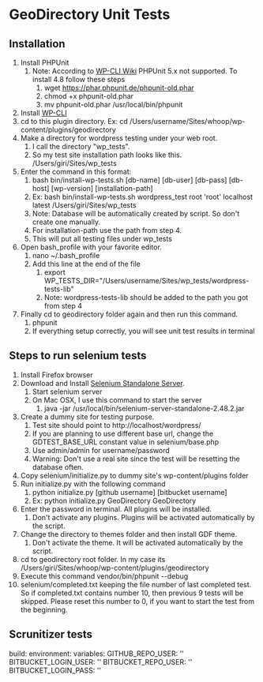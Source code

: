 # GeoDirectory Unit Tests

## Installation ##
1. Install PHPUnit
    1. Note: According to [WP-CLI Wiki](https://github.com/wp-cli/wp-cli/wiki/Plugin-Unit-Tests) PHPUnit 5.x not supported. To install 4.8 follow these steps
        1. wget https://phar.phpunit.de/phpunit-old.phar
        2. chmod +x phpunit-old.phar
        3. mv phpunit-old.phar /usr/local/bin/phpunit
2. Install [WP-CLI](http://wp-cli.org/#install)
3. cd to this plugin directory. Ex: cd /Users/username/Sites/whoop/wp-content/plugins/geodirectory
4. Make a directory for wordpress testing under your web root. 
    1. I call the directory "wp_tests". 
    2. So my test site installation path looks like this.  /Users/giri/Sites/wp_tests
5. Enter the command in this format:  
    1. bash bin/install-wp-tests.sh [db-name] [db-user] [db-pass] [db-host] [wp-version] [installation-path]  
    2. Ex: bash bin/install-wp-tests.sh wordpress_test root 'root' localhost latest /Users/giri/Sites/wp_tests  
    3. Note: Database will be automatically created by script. So don't create one manually. 
    4. For installation-path use the path from step 4. 
    5. This will put all testing files under wp_tests
6. Open bash_profile with your favorite editor. 
    1. nano ~/.bash_profile 
    2. Add this line at the end of the file
        1. export WP_TESTS_DIR="/Users/username/Sites/wp_tests/wordpress-tests-lib" 
        2. Note: wordpress-tests-lib should be added to the path you got from step 4
7. Finally cd to geodirectory folder again and then run this command.
    1. phpunit 
    2. If everything setup correctly, you will see unit test results in terminal
    
    
## Steps to run selenium tests ##
1. Install Firefox browser
2. Download and Install [Selenium Standalone Server](http://www.seleniumhq.org/download/).
    1. Start selenium server
    2. On Mac OSX, I use this command to start the server
        1. java -jar /usr/local/bin/selenium-server-standalone-2.48.2.jar 
3. Create a dummy site for testing purpose. 
    1. Test site should point to http://localhost/wordpress/
    2. If you are planning to use different base url, change the GDTEST_BASE_URL constant value in selenium/base.php
    3. Use admin/admin for username/password 
    4. Warning: Don't use a real site since the test will be resetting the database often. 
4. Copy selenium/initialize.py to dummy site's wp-content/plugins folder
5. Run initialize.py with the following command
    1. python initialize.py [github username] [bitbucket username] 
    2. Ex: python initialize.py GeoDirectory GeoDirectory
6. Enter the password in terminal. All plugins will be installed.
    1. Don't activate any plugins. Plugins will be activated automatically by the script.
7. Change the directory to themes folder and then install GDF theme.
    1. Don't activate the theme. It will be activated automatically by the script.
8. cd to geodirectory root folder. In my case its /Users/giri/Sites/whoop/wp-content/plugins/geodirectory 
9. Execute this command vendor/bin/phpunit --debug 
10. selenium/completed.txt keeping the file number of last completed test. 
   So if completed.txt contains number 10, then previous 9 tests will be skipped. 
   Please reset this number to 0, if you want to start the test from the beginning.   
   
   
## Scrunitizer tests ##
build:
    environment:
        variables:
            GITHUB_REPO_USER: ''
            BITBUCKET_LOGIN_USER: ''
            BITBUCKET_REPO_USER: ''
            BITBUCKET_LOGIN_PASS: ''   